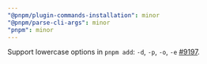 ```yaml
---
"@pnpm/plugin-commands-installation": minor
"@pnpm/parse-cli-args": minor
"pnpm": minor
---
```


Support lowercase options in `pnpm add`: `-d`, `-p`, `-o`, `-e` [#9197](https://github.com/pnpm/pnpm/issues/9197).
